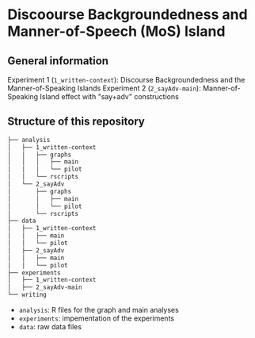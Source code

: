 # Discoourse Backgroundedness and Manner-of-Speech (MoS) Island

## General information
Experiment 1 (`1_written-context`): Discourse Backgroundedness and the Manner-of-Speaking Islands
Experiment 2 (`2_sayAdv-main`): Manner-of-Speaking Island effect with "say+adv" constructions

## Structure of this repository
```bash
├── analysis
│   ├── 1_written-context
│   │   ├── graphs
│   │   │   ├── main
│   │   │   └── pilot
│   │   └── rscripts
│   └── 2_sayAdv
│       ├── graphs
│       │   ├── main
│       │   └── pilot
│       └── rscripts
├── data
│   ├── 1_written-context
│   │   ├── main
│   │   └── pilot
│   ├── 2_sayAdv
│   │   ├── main
│   │   └── pilot
├── experiments
│   ├── 1_written-context
│   ├── 2_sayAdv-main
└── writing
```

- `analysis`: R files for the graph and main analyses
- `experiments`: impementation of the experiments
- `data`: raw data files